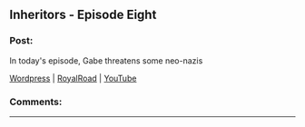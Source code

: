 ## Inheritors - Episode Eight

### Post:

In today's episode, Gabe threatens some neo-nazis

[Wordpress](https://inheritorsserial.com/2020/11/08/episode-eight/) | [RoyalRoad](https://www.royalroad.com/fiction/35915/inheritors/chapter/581225/episode-eight) | [YouTube](https://youtu.be/6vPks180BF8)

### Comments:

---


